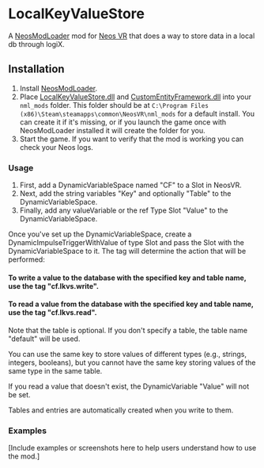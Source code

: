 # LocalKeyValueStore

A [NeosModLoader](https://github.com/zkxs/NeosModLoader) mod for [Neos VR](https://neos.com/) that does a way to store data in a local db through logiX.

## Installation
1. Install [NeosModLoader](https://github.com/zkxs/NeosModLoader).
1. Place [LocalKeyValueStore.dll](https://github.com/GithubUsername/LocalKeyValueStore/releases/latest/download/LocalKeyValueStore.dll) and [CustomEntityFramework.dll](https://github.com/KyuubiYoru/CustomEntityFramework/releases/latest/download/CustomEntityFramework.dll) into your `nml_mods` folder. This folder should be at `C:\Program Files (x86)\Steam\steamapps\common\NeosVR\nml_mods` for a default install. You can create it if it's missing, or if you launch the game once with NeosModLoader installed it will create the folder for you.
1. Start the game. If you want to verify that the mod is working you can check your Neos logs.

### Usage
1. First, add a DynamicVariableSpace named "CF" to a Slot in NeosVR.
2. Next, add the string variables "Key" and optionally "Table" to the DynamicVariableSpace.
3. Finally, add any valueVariable or the ref Type Slot "Value" to the DynamicVariableSpace.

Once you've set up the DynamicVariableSpace, create a DynamicImpulseTriggerWithValue of type Slot and pass the Slot with the DynamicVariableSpace to it. The tag will determine the action that will be performed:

#### To write a value to the database with the specified key and table name, use the tag "cf.lkvs.write". 

#### To read a value from the database with the specified key and table name, use the tag "cf.lkvs.read".


Note that the table is optional. If you don't specify a table, the table name "default" will be used.

You can use the same key to store values of different types (e.g., strings, integers, booleans), but you cannot have the same key storing values of the same type in the same table.

If you read a value that doesn't exist, the DynamicVariable "Value" will not be set.

Tables and entries are automatically created when you write to them.

### Examples
[Include examples or screenshots here to help users understand how to use the mod.]

